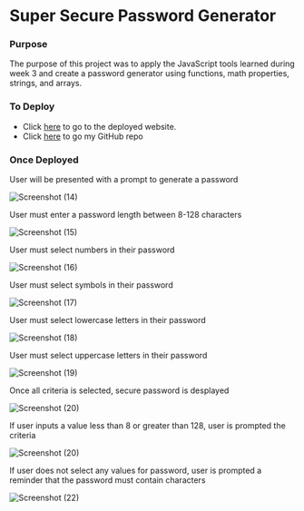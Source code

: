 # Super Secure Password Generator 

### Purpose

The purpose of this project was to apply the JavaScript tools learned during week 3 and create a password generator using functions, math properties, strings, and arrays. 

### To Deploy 

- Click [here](https://ktd10.github.io/super-secure-password-generator/) to go to the deployed website.
- Click [here](https://github.com/KTD10/super-secure-password-generator) to go my GitHub repo

### Once Deployed 

User will be presented with a prompt to generate a password


![Screenshot (14)](https://user-images.githubusercontent.com/110429983/201189868-3d29ddd8-4362-4eb7-b4c7-76c8884890cc.png)

User must enter a password length between 8-128 characters


![Screenshot (15)](https://user-images.githubusercontent.com/110429983/201189937-93d94431-9be4-49d0-a1f1-0f9de7f0162b.png)

User must select numbers in their password


![Screenshot (16)](https://user-images.githubusercontent.com/110429983/201190018-afdf7a84-2ec8-4aa6-81fd-6f9d3b56136c.png)

User must select symbols in their password


![Screenshot (17)](https://user-images.githubusercontent.com/110429983/201190200-8a71040b-7104-40fb-94d4-6f10ae3986c0.png)

User must select lowercase letters in their password


![Screenshot (18)](https://user-images.githubusercontent.com/110429983/201190278-d0350f75-ec82-46d8-89b6-87781dec7166.png)

User must select uppercase letters in their password


![Screenshot (19)](https://user-images.githubusercontent.com/110429983/201190346-d6bffaf7-e363-4fb4-8f4c-37990547faf3.png)

Once all criteria is selected, secure password is desplayed


![Screenshot (20)](https://user-images.githubusercontent.com/110429983/201190436-aacfc445-1876-4af2-a9ac-d3874ed98ca5.png)

If user inputs a value less than 8 or greater than 128, user is prompted the criteria 


![Screenshot (20)](https://user-images.githubusercontent.com/110429983/201190512-87e5b74d-d5f7-431d-a9e0-0d3c80402283.png)

If user does not select any values for password, user is prompted a reminder that the password must contain characters


![Screenshot (22)](https://user-images.githubusercontent.com/110429983/201190679-76231e06-b0ee-4492-87ae-f16f9aeb9f54.png)


